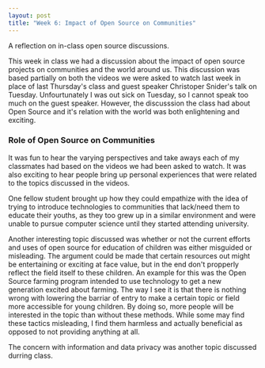 ```yaml
---
layout: post
title: "Week 6: Impact of Open Source on Communities"
---
```


A reflection on in-class open source discussions.
<!--more-->




This week in class we had a discussion about the impact of open source projects on communities and the world around us. This discussion was based partially on both the videos we were asked to watch last week in place of last Thursday's class and guest speaker Christoper Snider's talk on Tuesday. Unfourtunately I was out sick on Tuesday, so I cannot speak too much on the guest speaker. However, the discusssion the class had about Open Source and it's relation with the world was both enlightening and exciting.

### Role of Open Source on Communities

It was fun to hear the varying perspectives and take aways each of my classmates had based on the videos we had been asked to watch. It was also exciting to hear people bring up personal experiences that were related to the topics discussed in the videos. 

One fellow student brought up how they could empathize with the idea of trying to introduce technologies to communities that lack/need them to educate their youths, as they too grew up in a similar environment and were unable to pursue computer science until they started attending university. 

Another interesting topic discussed was whether or not the current efforts and uses of open source for education of children was either misguided or misleading. The argument could be made that certain resources out might be entertaining or exciting at face value, but in the end don't propperly reflect the field itself to these children. An example for this was the Open Source farming program intended to use technology to get a new generation excited about farming. The way I see it is that there is nothing wrong with lowering the barriar of entry to make a certain topic or field more accessible for young children. By doing so, more people will be interested in the topic than without these methods. While some may find these tactics misleading, I find them harmless and actually beneficial as opposed to not providing anything at all. 

The concern with information and data privacy was another topic discussed durring class.